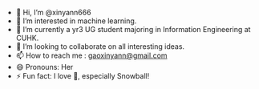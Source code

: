 - 👋 Hi, I’m @xinyann666
- 👀 I’m interested in machine learning.
- 🌱 I’m currently a yr3 UG student majoring in Information Engineering at CUHK.
- 💞️ I’m looking to collaborate on all interesting ideas.
- 📫 How to reach me : gaoxinyann@gmail.com
- 😄 Pronouns: Her
- ⚡ Fun fact: I love 🐰, especially Snowball!

<!---
xinyann666/xinyann666 is a ✨ special ✨ repository because its `README.md` (this file) appears on your GitHub profile.
You can click the Preview link to take a look at your changes.
--->

